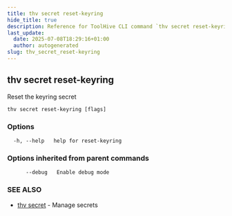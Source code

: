 ```yaml
---
title: thv secret reset-keyring
hide_title: true
description: Reference for ToolHive CLI command `thv secret reset-keyring`
last_update:
  date: 2025-07-08T18:29:16+01:00
  author: autogenerated
slug: thv_secret_reset-keyring
---
```


## thv secret reset-keyring

Reset the keyring secret

```
thv secret reset-keyring [flags]
```

### Options

```
  -h, --help   help for reset-keyring
```

### Options inherited from parent commands

```
      --debug   Enable debug mode
```

### SEE ALSO

* [thv secret](thv_secret.md)	 - Manage secrets

